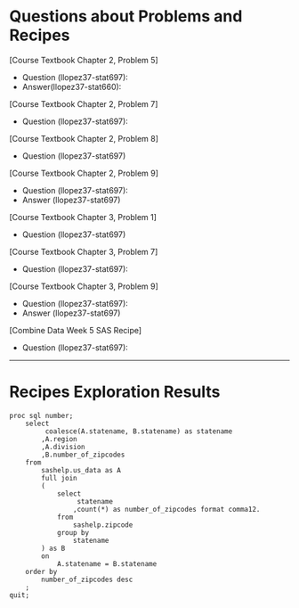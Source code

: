 
# Questions about Problems and Recipes

[Course Textbook Chapter 2, Problem 5]
- Question (llopez37-stat697):  
- Answer(llopez37-stat660): 

[Course Textbook Chapter 2, Problem 7]
- Question (llopez37-stat697): 

[Course Textbook Chapter 2, Problem 8]
- Question (llopez37-stat697)

[Course Textbook Chapter 2, Problem 9]
- Question (llopez37-stat697): 
- Answer (llopez37-stat697) 

[Course Textbook Chapter 3, Problem 1]
- Question (llopez37-stat697) 

[Course Textbook Chapter 3, Problem 7]
- Question (llopez37-stat697):  

[Course Textbook Chapter 3, Problem 9]
- Question (llopez37-stat697):
- Answer (llopez37-stat697) 

[Combine Data Week 5 SAS Recipe]
- Question (llopez37-stat697): 



***



# Recipes Exploration Results



```
proc sql number;
    select
         coalesce(A.statename, B.statename) as statename
        ,A.region
        ,A.division
        ,B.number_of_zipcodes
    from
        sashelp.us_data as A
        full join
        (
            select
                 statename
                ,count(*) as number_of_zipcodes format comma12.
            from
                sashelp.zipcode
            group by
                statename
        ) as B
        on
            A.statename = B.statename
    order by
        number_of_zipcodes desc
    ;
quit;

```
